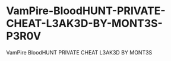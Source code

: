# VamPire-BloodHUNT-PRIVATE-CHEAT-L3AK3D-BY-MONT3S-P3R0V
VamPire BloodHUNT PRIVATE CHEAT L3AK3D BY MONT3S

